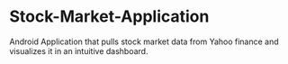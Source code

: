# Stock-Market-Application
Android Application that pulls stock market data from Yahoo finance and visualizes it in an intuitive dashboard.
